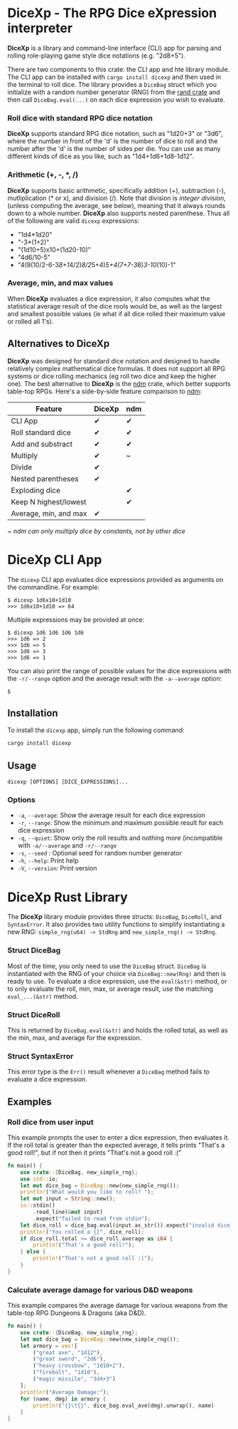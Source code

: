 # DiceXp - The RPG Dice eXpression interpreter
**DiceXp** is a library and command-line interface (CLI) app for parsing and rolling role-playing game style dice notations (e.g. "2d8+5").

There are two components to this crate: the CLI app and hte library module. The CLI app can be installed with `cargo install dicexp` and then used in the terminal to roll dice. The library provides a `DiceBag` struct which you initialize with a random number generator (RNG) from the [rand crate](https://crates.io/crates/rand) and then call `DiceBag.eval(...)` on each dice expression you wish to evaluate.

### Roll dice with standard RPG dice notation
**DiceXp** supports standard RPG dice notation, such as "1d20+3" or "3d6", where the number in front of the 'd' is the number of dice to roll and the number after the 'd' is the number of sides per die. You can use as many different kinds of dice as you like, such as "1d4+1d6+1d8-1d12".

### Arithmetic (+, -, *, /)
**DiceXp** supports basic arithmetic, specifically addition (+), subtraction (-), mutliplication (* or x), and division (/). Note that division is *integer division*, (unless computing the average, see below), meaning that it always rounds down to a whole number. **DiceXp** also supports nested parenthese. Thus all of the following are valid `dicexp` expressions:

* "1d4*1d20"
* "-3*(1+2)"
* "(1d10+5)x10+(1d20-10)"
* "4d6/10-5"
* "4(9(10/2-6-3*8+1*4/2)*8/2*5+4)*5+4(7+7-3*8)*3-10*(10)-1"

### Average, min, and max values
When **DiceXp** evaluates a dice expression, it also computes what the statistical average result of the dice rools would be, as well as the largest and smallest possible values (ie what if all dice rolled their maximum value or rolled all 1's).

## Alternatives to DiceXp
**DiceXp** was designed for standard dice notation and designed to handle relatively complex mathematical dice formulas. It does not support all RPG systems or dice rolling mechanics (eg roll two dice and keep the higher one). The best alternative to **DiceXp** is the [ndm](https://crates.io/crates/ndm) crate, which better supports table-top RPGs. Here's a side-by-side feature comparison to [ndm](https://crates.io/crates/ndm):

| Feature               | DiceXp | ndm |
|-----------------------|--------|-----|
| CLI App               | ✔     | ✔   |
| Roll standard dice    | ✔     | ✔   |
| Add and substract     | ✔     | ✔   |
| Multiply              | ✔     | ~   |
| Divide                | ✔     |     |
| Nested parentheses    | ✔     |     |
| Exploding dice        |        | ✔   |
| Keep N highest/lowest |        | ✔   |
| Average, min, and max | ✔      |     |
*~ ndm can only multiply dice by constants, not by other dice*

# DiceXp CLI App
The `dicexp` CLI app evaluates dice expressions provided as arguments on the commandline. For example:
```
$ dicexp 1d6x10+1d10
>>> 1d6x10+1d10 => 64
```

Multiple expressions may be provided at once:
```
$ dicexp 1d6 1d6 1d6 1d6
>>> 1d6 => 2
>>> 1d6 => 5
>>> 1d6 => 3
>>> 1d6 => 1
```

You can also print the range of possible values for the dice expressions with the `-r/--range` option and the average result with the `-a--average` option:
```
$ 
```

## Installation
To install the `dicexp` app, simply run the following command:
```bash
cargo install dicexp
```

## Usage
`dicexp [OPTIONS] [DICE_EXPRESSIONS]...`

### Options
 * `-a`, `--average`:        Show the average result for each dice expression
* `-r`, `--range`:           Show the minimum and maximum possible result for each dice expression
* `-q`, `--quiet`:           Show only the roll results and nothing more (incompatible with `-a/--average` and `-r/--range`
* `-s`, `--seed` <INTEGER>:  Optional seed for random number generator
* `-h`, `--help`:            Print help
* `-V`, `--version`:         Print version

# DiceXp Rust Library
The **DiceXp** library module provides three structs: `DiceBag`, `DiceRoll`, and `SyntaxError`. It also provides two utility functions to simplify instantiating a new RNG: `simple_rng(u64) -> StdRng` and `new_simple_rng() -> StdRng`.

### Struct DiceBag
Most of the time, you only need to use the `DiceBag` struct. `DiceBag` is instantiated with the RNG of your choice via `DiceBag::new(Rng)` and then is ready to use. To evaluate a dice expression, use the `eval(&str)` method, or to only evaluate the roll, min, max, or average result, use the matching `eval_...(&str)` method.

### Struct DiceRoll
This is returned by `DiceBag.eval(&str)` and holds the rolled total, as well as the min, max, and average for the expression.

### Struct SyntaxError
This error type is the `Err()` result whenever a `DiceBag` method fails to evaluate a dice expression.

## Examples

### Roll dice from user input
This example prompts the user to enter a dice expression, then evaluates it. If the roll total is greater than the expected average, it tells prints "That's a good roll!", but if not then it prints "That's not a good roll :("
```rust
fn main() {
	use crate::{DiceBag, new_simple_rng};
	use std::io;
	let mut dice_bag = DiceBag::new(new_simple_rng());
	println!("What would you like to roll? ");
	let mut input = String::new();
	io::stdin()
		.read_line(&mut input)
		.expect("failed to read from stdin");
	let dice_roll = dice_bag.eval(input.as_str()).expect("invalid dice expression");
	println!("You rolled a {}", dice_roll);
	if dice_roll.total >= dice_roll.average as i64 {
		println!("That's a good roll!");
	} else {
		println!("That's not a good roll :(");
	}
}
```

### Calculate average damage for various D&D weapons
This example compares the average damage for various weapons from the table-top RPG Dungeons & Dragons (aka D&D).
```rust
fn main() {
	use crate::{DiceBag, new_simple_rng};
	let mut dice_bag = DiceBag::new(new_simple_rng());
	let armory = vec![
		("great axe", "1d12"),
		("great sword", "2d6"),
		("heavy crossbow", "1d10+2"),
		("firebolt", "1d10"),
		("magic missile", "3d4+3")
	];
	println!("Average Damage:");
	for (name, dmg) in armory {
		println!("{}\t{}", dice_bag.eval_ave(dmg).unwrap(), name)
	}
}
```
